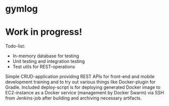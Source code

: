 # gymlog

# Work in progress!
Todo-list:
- In-memory database for testing
- Unit testing and integration testing
- Test utils for REST-operations

Simple CRUD-application providing REST APIs for front-end and mobile development training and to try out various things like Docker-plugin for Gradle. Included deploy-script is for deploying generated Docker image to EC2-instance as a Docker service (management by Docker Swarm) via SSH from Jenkins-job after building and archiving necessary artifacts.
